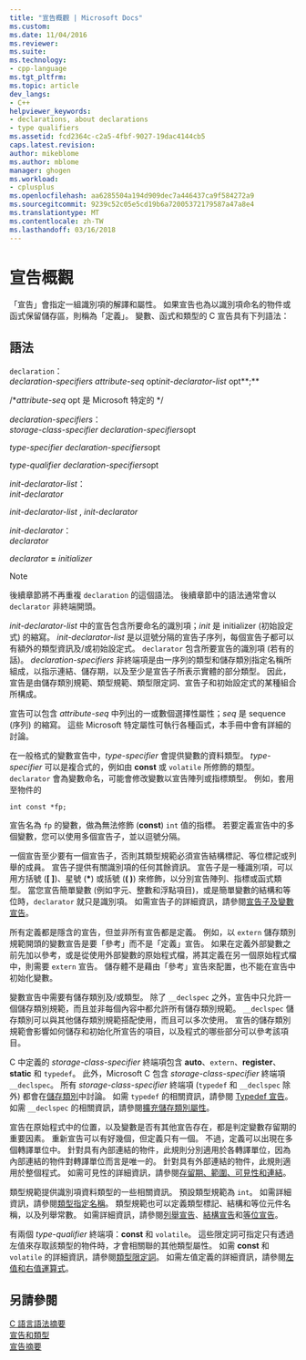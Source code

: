 ```yaml
---
title: "宣告概觀 | Microsoft Docs"
ms.custom: 
ms.date: 11/04/2016
ms.reviewer: 
ms.suite: 
ms.technology:
- cpp-language
ms.tgt_pltfrm: 
ms.topic: article
dev_langs:
- C++
helpviewer_keywords:
- declarations, about declarations
- type qualifiers
ms.assetid: fcd2364c-c2a5-4fbf-9027-19dac4144cb5
caps.latest.revision: 
author: mikeblome
ms.author: mblome
manager: ghogen
ms.workload:
- cplusplus
ms.openlocfilehash: aa6285504a194d909dec7a446437ca9f584272a9
ms.sourcegitcommit: 9239c52c05e5cd19b6a72005372179587a47a8e4
ms.translationtype: MT
ms.contentlocale: zh-TW
ms.lasthandoff: 03/16/2018
---
```

# <a name="overview-of-declarations"></a>宣告概觀
「宣告」會指定一組識別項的解譯和屬性。 如果宣告也為以識別項命名的物件或函式保留儲存區，則稱為「定義」。 變數、函式和類型的 C 宣告具有下列語法：  
  
## <a name="syntax"></a>語法  
 `declaration`：  
 *declaration-specifiers* *attribute-seq* opt*init-declarator-list* opt**;**  
  
 /\**attribute-seq* opt 是 Microsoft 特定的 */  
  
 *declaration-specifiers*：  
 *storage-class-specifier declaration-specifiers*opt  
  
 *type-specifier declaration-specifiers*opt  
  
 *type-qualifier declaration-specifiers*opt  
  
 *init-declarator-list*：  
 *init-declarator*  
  
 *init-declarator-list* , *init-declarator*  
  
 *init-declarator*：  
 *declarator*  
  
 *declarator*  **=**  *initializer*  
  
> [!NOTE]
>  後續章節將不再重複 `declaration` 的這個語法。 後續章節中的語法通常會以 `declarator` 非終端開頭。  
  
 *init-declarator-list* 中的宣告包含所要命名的識別項；*init* 是 initializer (初始設定式) 的縮寫。 *init-declarator-list* 是以逗號分隔的宣告子序列，每個宣告子都可以有額外的類型資訊及/或初始設定式。 `declarator` 包含所要宣告的識別項 (若有的話)。 *declaration-specifiers* 非終端項是由一序列的類型和儲存類別指定名稱所組成，以指示連結、儲存期，以及至少是宣告子所表示實體的部分類型。 因此，宣告是由儲存類別規範、類型規範、類型限定詞、宣告子和初始設定式的某種組合所構成。  
  
 宣告可以包含 *attribute-seq* 中列出的一或數個選擇性屬性；*seq* 是 sequence (序列) 的縮寫。 這些 Microsoft 特定屬性可執行各種函式，本手冊中會有詳細的討論。  
  
 在一般格式的變數宣告中，*type-specifier* 會提供變數的資料類型。 *type-specifier* 可以是複合式的，例如由 **const** 或 `volatile` 所修飾的類型。 `declarator` 會為變數命名，可能會修改變數以宣告陣列或指標類型。 例如，套用至物件的  
  
```  
int const *fp;  
```  
  
 宣告名為 `fp` 的變數，做為無法修飾 (**const**) `int` 值的指標。 若要定義宣告中的多個變數，您可以使用多個宣告子，並以逗號分隔。  
  
 一個宣告至少要有一個宣告子，否則其類型規範必須宣告結構標記、等位標記或列舉的成員。 宣告子提供有關識別項的任何其餘資訊。 宣告子是一種識別項，可以用方括號 (**[ ]**)、星號 (**\***) 或括號 (**( )**) 來修飾，以分別宣告陣列、指標或函式類型。 當您宣告簡單變數 (例如字元、整數和浮點項目)，或是簡單變數的結構和等位時，`declarator` 就只是識別項。 如需宣告子的詳細資訊，請參閱[宣告子及變數宣告](../c-language/declarators-and-variable-declarations.md)。  
  
 所有定義都是隱含的宣告，但並非所有宣告都是定義。 例如，以 `extern` 儲存類別規範開頭的變數宣告是要「參考」而不是「定義」宣告。 如果在定義外部變數之前先加以參考，或是從使用外部變數的原始程式檔，將其定義在另一個原始程式檔中，則需要 `extern` 宣告。 儲存體不是藉由「參考」宣告來配置，也不能在宣告中初始化變數。  
  
 變數宣告中需要有儲存類別及/或類型。 除了 `__declspec` 之外，宣告中只允許一個儲存類別規範，而且並非每個內容中都允許所有儲存類別規範。 `__declspec` 儲存類別可以與其他儲存類別規範搭配使用，而且可以多次使用。 宣告的儲存類別規範會影響如何儲存和初始化所宣告的項目，以及程式的哪些部分可以參考該項目。  
  
 C 中定義的 *storage-class-specifier* 終端項包含 **auto**、`extern`、**register**、**static** 和 `typedef`。 此外，Microsoft C 包含 *storage-class-specifier* 終端項 `__declspec`。 所有 *storage-class-specifier* 終端項 (`typedef` 和 `__declspec` 除外) 都會在[儲存類別](../c-language/c-storage-classes.md)中討論。 如需 `typedef` 的相關資訊，請參閱 [Typedef 宣告](../c-language/typedef-declarations.md)。 如需 `__declspec` 的相關資訊，請參閱[擴充儲存類別屬性](../c-language/c-extended-storage-class-attributes.md)。  
  
 宣告在原始程式中的位置，以及變數是否有其他宣告存在，都是判定變數存留期的重要因素。 重新宣告可以有好幾個，但定義只有一個。 不過，定義可以出現在多個轉譯單位中。 針對具有內部連結的物件，此規則分別適用於各轉譯單位，因為內部連結的物件對轉譯單位而言是唯一的。 針對具有外部連結的物件，此規則適用於整個程式。 如需可見性的詳細資訊，請參閱[存留期、範圍、可見性和連結](../c-language/lifetime-scope-visibility-and-linkage.md)。  
  
 類型規範提供識別項資料類型的一些相關資訊。 預設類型規範為 `int`。 如需詳細資訊，請參閱[類型指定名稱](../c-language/c-type-specifiers.md)。 類型規範也可以定義類型標記、結構和等位元件名稱，以及列舉常數。 如需詳細資訊，請參閱[列舉宣告](../c-language/c-enumeration-declarations.md)、[結構宣告](../c-language/structure-declarations.md)和[等位宣告](../c-language/union-declarations.md)。  
  
 有兩個 *type-qualifier* 終端項：**const** 和 `volatile`。 這些限定詞可指定只有透過左值來存取該類型的物件時，才會相關聯的其他類型屬性。 如需 **const** 和 `volatile` 的詳細資訊，請參閱[類型限定詞](../c-language/type-qualifiers.md)。 如需左值定義的詳細資訊，請參閱[左值和右值運算式](../c-language/l-value-and-r-value-expressions.md)。  
  
## <a name="see-also"></a>另請參閱  
 [C 語言語法摘要](../c-language/c-language-syntax-summary.md)   
 [宣告和類型](../c-language/declarations-and-types.md)   
 [宣告摘要](../c-language/summary-of-declarations.md)